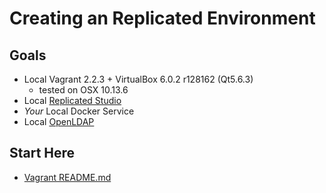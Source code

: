 # Creating an Replicated Environment

## Goals

- Local Vagrant 2.2.3 + VirtualBox 6.0.2 r128162 (Qt5.6.3)
  - tested on OSX 10.13.6
- Local [Replicated Studio](https://help.replicated.com/guides/iterate-with-replicated-studio/iterate/)
- _Your_ Local Docker Service
- Local [OpenLDAP](https://github.com/osixia/docker-openldap)

## Start Here

- [Vagrant README.md](./vagrant/README.md)
